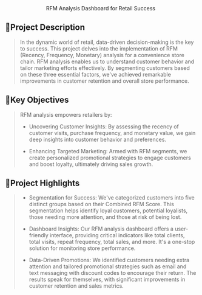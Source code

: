 <div align="center">
  RFM Analysis Dashboard for Retail Success
</div>

## 🚩Project Description

> In the dynamic world of retail, data-driven decision-making is the key to success. This project delves into the implementation of RFM (Recency, Frequency, Monetary) analysis for a convenience store chain. RFM analysis enables us to understand customer behavior and tailor marketing efforts effectively. By segmenting customers based on these three essential factors, we've achieved remarkable improvements in customer retention and overall store performance.

## 🚩Key Objectives

> RFM analysis empowers retailers by:
>
>* Uncovering Customer Insights: By assessing the recency of customer visits, purchase frequency, and monetary value, we gain deep insights into customer behavior and preferences.
>
>* Enhancing Targeted Marketing: Armed with RFM segments, we create personalized promotional strategies to engage customers and boost loyalty, ultimately driving sales growth.


## 🚩Project Highlights

>* Segmentation for Success: We've categorized customers into five distinct groups based on their Combined RFM Score. This segmentation helps identify loyal customers, potential loyalists, those needing more attention, and those at risk of being lost.
>
>* Dashboard Insights: Our RFM analysis dashboard offers a user-friendly interface, providing critical indicators like total clients, total visits, repeat frequency, total sales, and more. It's a one-stop solution for monitoring store performance.
>
>* Data-Driven Promotions: We identified customers needing extra attention and tailored promotional strategies such as email and text messaging with discount codes to encourage their return. The results speak for themselves, with significant improvements in customer retention and sales metrics.


